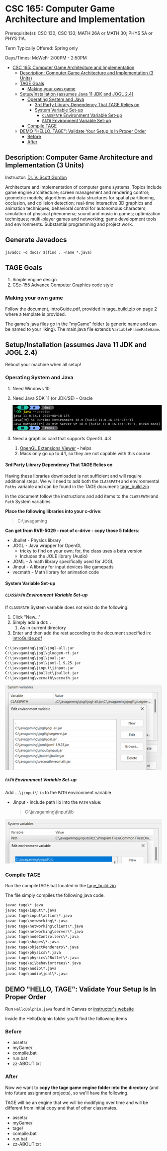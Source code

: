 # CSC 165: Computer Game Architecture and Implementation

Prerequisite(s): CSC 130; CSC 133; MATH 26A or MATH 30; PHYS 5A or PHYS 11A.

Term Typically Offered: Spring only

Days/Times: MoWeFr 2:00PM - 2:50PM

- [CSC 165: Computer Game Architecture and Implementation](#csc-165-computer-game-architecture-and-implementation)
  - [Description: Computer Game Architecture and Implementation (3 Units)](#description-computer-game-architecture-and-implementation-3-units)
  - [TAGE Goals](#tage-goals)
    - [Making your own game](#making-your-own-game)
  - [Setup/Installation (assumes Java 11 JDK and JOGL 2.4)](#setupinstallation-assumes-java-11-jdk-and-jogl-24)
    - [Operating System and Java](#operating-system-and-java)
      - [3rd Party Library Dependency That TAGE Relies on](#3rd-party-library-dependency-that-tage-relies-on)
      - [System Variable Set-up](#system-variable-set-up)
        - [`CLASSPATH` Environment Variable Set-up](#classpath-environment-variable-set-up)
        - [`PATH` Environment Variable Set-up](#path-environment-variable-set-up)
    - [Compile TAGE](#compile-tage)
  - [DEMO "HELLO, TAGE": Validate Your Setup Is In Proper Order](#demo-hello-tage-validate-your-setup-is-in-proper-order)
    - [Before](#before)
    - [After](#after)

## Description: Computer Game Architecture and Implementation (3 Units)

Instructor: [Dr. V. Scott Gordon](https://www.amazon.com/stores/V.-Scott-Gordon/author/B01MU73557?ref=ap_rdr&store_ref=ap_rdr&isDramIntegrated=true&shoppingPortalEnabled=true)

Architecture and implementation of computer game systems. Topics include game
engine architecture; screen management and rendering control; geometric models;
algorithms and data structures for spatial partitioning, occlusion, and collision
detection; real-time interactive 3D graphics and animation techniques; behavioral
control for autonomous characters; simulation of physical phenomena; sound and
music in games; optimization techniques; multi-player games and networking;
game development tools and environments. Substantial programming and project work.

## Generate Javadocs

`javadoc -d docs/ $(find . -name *.java)`

## TAGE Goals

1. Simple engine design
2. [CSc-155 Advance Computer Graphics](https://catalog.csus.edu/courses-a-z/csc/) code style

### Making your own game

Follow the document, introGuide.pdf, provided in [tage_build.zip](00-tage-game-engine/tage_build.zip)
on page 2 where a template is provided.

The game's java files go in the "myGame" folder (a generic name and can be named
to your liking). The main.java file extends `VariableFrameRateGame`.

## Setup/Installation (assumes Java 11 JDK and JOGL 2.4)

Reboot your machine when all setup!

### Operating System and Java

1. Need Windows 10
2. Need Java SDK 11 (or JDK/SE) - Oracle

    ![Java Version 11](_course_readme_assets/java_version_11.png)

3. Need a graphics card that supports OpenGL 4.3
   1. [OpenGL Extensions Viewer](https://download.cnet.com/OpenGL-Extensions-Viewer/3000-18487_4-34442.html) - helps
   2. Macs only go up to 4.1, so they are not capable with this course

#### 3rd Party Library Dependency That TAGE Relies on

Having these libraries downloaded is not sufficient and will require additional
steps. We will need to add both the `CLASSPATH` and environmental `Paths` variable
and can be found in the TAGE document: [tage_build.zip](00-tage-game-engine/tage_build.zip)

In the document follow the instructions and add items to the `CLASSPATH`
and `Path` System variables.

**Place the following libraries into your c-drive**:
>C:\\javagaming

**Can get from RVR-5029 - root of c-drive - copy those 5 folders**:

- Jbullet - Physics library
- JOGL - Java wrapper for OpenGL
  - tricky to find on your own; for, the class uses a beta version
  - Includes the JOLE library (Audio)
- JOML - A math library specifically used for JOGL
- Jinput - A library for input devices like gamepads
- vecmath - Math library for animation code

#### System Variable Set-up

##### `CLASSPATH` Environment Variable Set-up

If `CLASSPATH` System variable does not exist do the following:

1. Click "New..."
2. Simply add a dot: `.`
   1. As in current directory
3. Enter and then add the rest according to the document specified in: [introGuide.pdf](00-tage-game-engine/tage_build/introGuide.pdf)

```text
C:\javagaming\jogl\jogl-all.jar
C:\javagaming\jogl\gluegen-rt.jar
C:\javagaming\jogl\joal.jar
C:\javagaming\joml\joml-1.9.25.jar
C:\javagaming\jinput\jinput.jar
C:\javagaming\jbullet\jbullet.jar
C:\javagaming\vecmath\vecmath.jar
```

![CLASSPATH ENVIRONMENT VARIABLES](_course_readme_assets/classpath_environment_variables.png)

##### `PATH` Environment Variable Set-up

Add `..\jinput\lib` to the `PATH` environment variable

- Jinput - include path lib into the `PATH` value:
  > C:\\javagaming\\jinput\lib

![PATH ENVIRONEMENT VARIABLE](_course_readme_assets/path_environment_variable.png)

### Compile TAGE

Run the compileTAGE.bat located in the
[tage_build.zip](00-tage-game-engine/tage_build.zip)

The file simply compiles the following java code:

```bat
javac tage\*.java
javac tage\input\*.java
javac tage\input\action\*.java
javac tage\networking\*.java
javac tage\networking\client\*.java
javac tage\networking\server\*.java
javac tage\nodeControllers\*.java
javac tage\shapes\*.java
javac tage\objectRenderers\*.java
javac tage\physics\*.java
javac tage\physics\JBullet\*.java
javac tage\ai\behaviortrees\*.java
javac tage\audio\*.java
javac tage\audio\joal\*.java
```

## DEMO "HELLO, TAGE": Validate Your Setup Is In Proper Order

Run `HelloDolphin.java` found in Canvas or [instructor's website](https://athena.ecs.csus.edu/~gordonvs/)

Inside the HelloDolphin folder you'll find the following items

### Before

- assets/
- myGame/
- compile.bat
- run.bat
- zz-ABOUT.txt

### After

Now we want to **copy the tage game engine folder into the directory**
(and into future assignment projects), so we'll have the following.

TAGE will be an engine that we will be modifying over time and will be
different from initial copy and that of other classmates.

- assets/
- myGame/
- tage/
- compile.bat
- run.bat
- zz-ABOUT.txt

